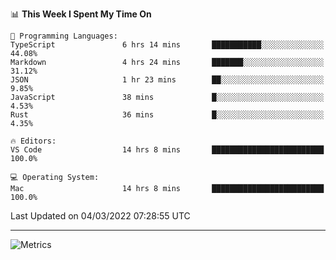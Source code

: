 <!--START_SECTION:waka-->
📊 **This Week I Spent My Time On** 

```text
💬 Programming Languages: 
TypeScript               6 hrs 14 mins       ███████████░░░░░░░░░░░░░░   44.08% 
Markdown                 4 hrs 24 mins       ███████░░░░░░░░░░░░░░░░░░   31.12% 
JSON                     1 hr 23 mins        ██░░░░░░░░░░░░░░░░░░░░░░░   9.85% 
JavaScript               38 mins             █░░░░░░░░░░░░░░░░░░░░░░░░   4.53% 
Rust                     36 mins             █░░░░░░░░░░░░░░░░░░░░░░░░   4.35%

🔥 Editors: 
VS Code                  14 hrs 8 mins       █████████████████████████   100.0%

💻 Operating System: 
Mac                      14 hrs 8 mins       █████████████████████████   100.0%

```


 Last Updated on 04/03/2022 07:28:55 UTC
<!--END_SECTION:waka-->

---


![Metrics](https://metrics.lecoq.io/kok-s0s?template=classic&base.header=0&base.activity=0&base.community=0&base.repositories=0&base.metadata=0&isocalendar=1&isocalendar.duration=half-year&config.timezone=Asia%2FShanghai)
                                                        
                      
                                                                                                       
                                                    

